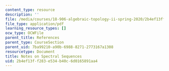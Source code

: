```yaml
---
content_type: resource
description: ''
file: /media/courses/18-906-algebraic-topology-ii-spring-2020/2b4ef13ff283e534b40c6d0165891aa4_spectral-sequences.pdf
file_type: application/pdf
learning_resource_types: []
ocw_type: OCWFile
parent_title: References
parent_type: CourseSection
parent_uid: 7ba99210-a90b-6988-8271-2773167a1308
resourcetype: Document
title: Notes on Spectral Sequences
uid: 2b4ef13f-f283-e534-b40c-6d0165891aa4
---
```

